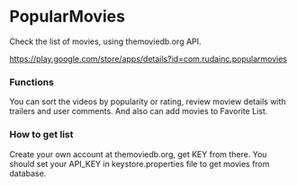# PopularMovies
Check the list of movies, using themoviedb.org API.

https://play.google.com/store/apps/details?id=com.rudainc.popularmovies

### Functions
You can sort the videos by popularity or rating, review moview details with trailers and user comments. And also can add movies to Favorite List.

### How to get list
Create your own account at themoviedb.org, get KEY from there.
You should set your API_KEY in keystore.properties file to get movies from database.
